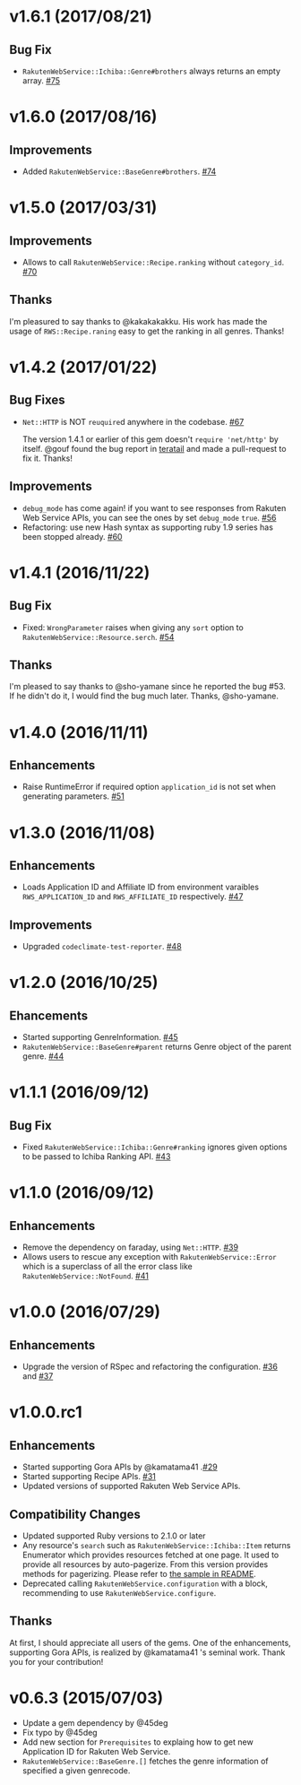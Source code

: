 # v1.6.1 (2017/08/21)

## Bug Fix

* `RakutenWebService::Ichiba::Genre#brothers` always returns an empty array. [#75](https://github.com/rakuten-ws/rws-ruby-sdk/pull/75)

# v1.6.0 (2017/08/16)

## Improvements

* Added `RakutenWebService::BaseGenre#brothers`. [#74](https://github.com/rakuten-ws/rws-ruby-sdk/pull/74)

# v1.5.0 (2017/03/31)

## Improvements

* Allows to call `RakutenWebService::Recipe.ranking` without `category_id`. [#70](https://github.com/rakuten-ws/rws-ruby-sdk/pull/70)

## Thanks

I'm pleasured to say thanks to @kakakakakku. His work has made the usage of `RWS::Recipe.raning` easy to get the ranking in all genres.
Thanks!

# v1.4.2 (2017/01/22)

## Bug Fixes

* `Net::HTTP` is NOT `reuquire`d anywhere in the codebase. [#67](https://github.com/rakuten-ws/rws-ruby-sdk/pull/67)

   The version 1.4.1 or earlier of this gem doesn't `require 'net/http'` by itself.
   @gouf found the bug report in [teratail](https://teratail.com/questions/62804) and made a pull-request to fix it. Thanks!

## Improvements

* `debug_mode` has come again! if you want to see responses from Rakuten Web Service APIs, you can see the ones by set `debug_mode` `true`. [#56](https://github.com/rakuten-ws/rws-ruby-sdk/pull/56)
* Refactoring: use new Hash syntax as supporting ruby 1.9 series has been stopped already. [#60](https://github.com/rakuten-ws/rws-ruby-sdk/pull/60)

# v1.4.1 (2016/11/22)

## Bug Fix

* Fixed: `WrongParameter` raises when giving any `sort` option to `RakutenWebService::Resource.serch`. [#54](https://github.com/rakuten-ws/rws-ruby-sdk/pull/54)

## Thanks

I'm pleased to say thanks to @sho-yamane since he reported the bug #53. If he didn't do it, I would find the bug much later.
Thanks, @sho-yamane.


# v1.4.0 (2016/11/11)

## Enhancements

* Raise RuntimeError if required option `application_id` is not set when generating parameters. [#51](https://github.com/rakuten-ws/rws-ruby-sdk/pull/51)


# v1.3.0 (2016/11/08)

## Enhancements

* Loads Application ID and Affiliate ID from environment varaibles `RWS_APPLICATION_ID` and `RWS_AFFILIATE_ID` respectively. [#47](https://github.com/rakuten-ws/rws-ruby-sdk/pull/47)

## Improvements

* Upgraded `codeclimate-test-reporter`. [#48](https://github.com/rakuten-ws/rws-ruby-sdk/pull/48)

# v1.2.0 (2016/10/25)

## Ehancements

* Started supporting GenreInformation. [#45](https://github.com/rakuten-ws/rws-ruby-sdk/pull/45)
* `RakutenWebService::BaseGenre#parent` returns Genre object of the parent genre. [#44](https://github.com/rakuten-ws/rws-ruby-sdk/pull/44)

# v1.1.1 (2016/09/12)

## Bug Fix

* Fixed `RakutenWebService::Ichiba::Genre#ranking` ignores given options to be passed to Ichiba Ranking API. [#43](https://github.com/rakuten-ws/rws-ruby-sdk/pull/43)

# v1.1.0 (2016/09/12)

## Enhancements

* Remove the dependency on faraday, using `Net::HTTP`. [#39](https://github.com/rakuten-ws/rws-ruby-sdk/pull/39)
* Allows users to rescue any exception with `RakutenWebService::Error` which is a superclass of all the error class like `RakutenWebService::NotFound`. [#41](https://github.com/rakuten-ws/rws-ruby-sdk/pull/41)

# v1.0.0 (2016/07/29)

## Enhancements

* Upgrade the version of RSpec and refactoring the configuration. [#36](https://github.com/rakuten-ws/rws-ruby-sdk/pull/36) and [#37](https://github.com/rakuten-ws/rws-ruby-sdk/pull/36)

# v1.0.0.rc1

## Enhancements

* Started supporting Gora APIs by @kamatama41 .[#29](https://github.com/rakuten-ws/rws-ruby-sdk/pull/29)
* Started supporting Recipe APIs. [#31](https://github.com/rakuten-ws/rws-ruby-sdk/pull/31)
* Updated versions of supported Rakuten Web Service APIs.

## Compatibility Changes

* Updated supported Ruby versions to 2.1.0 or later
* Any resource's `search` such as `RakutenWebService::Ichiba::Item` returns Enumerator which provides resources fetched at one page.
  It used to provide all resources by auto-pagerize. From this version provides methods for pagerizing. Please refer to [the sample in README](https://github.com/rakuten-ws/rws-ruby-sdk/blob/master/README.md#pagerizing).
* Deprecated calling `RakutenWebService.configuration` with a block, recommending to use `RakutenWebService.configure`.

## Thanks

At first, I should appreciate all users of the gems.
One of the enhancements, supporting Gora APIs, is realized by @kamatama41 's seminal work.
Thank you for your contribution!

# v0.6.3 (2015/07/03)

* Update a gem dependency by @45deg
* Fix typo by @45deg
* Add new section for `Prerequisites` to explaing how to get new Application ID for Rakuten Web Service.
* `RakutenWebService::BaseGenre.[]` fetches the genre information of specified a given genrecode.

